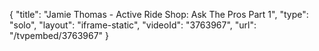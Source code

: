 {
    "title": "Jamie Thomas - Active Ride Shop: Ask The Pros Part 1",
    "type": "solo",
    "layout": "iframe-static",
    "videoId": "3763967",
    "url": "\/tvpembed\/3763967"
}